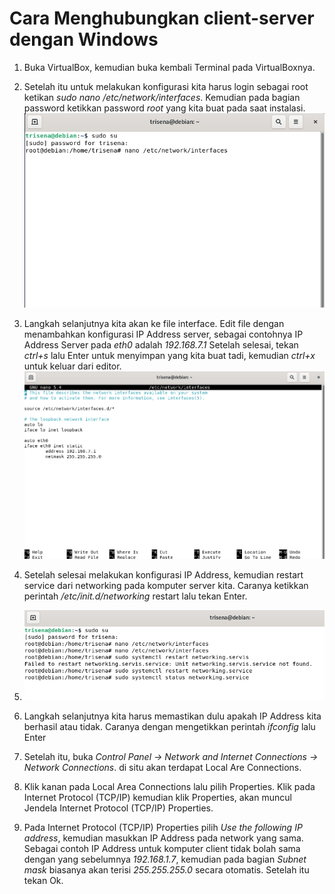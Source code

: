 # Cara Menghubungkan client-server dengan Windows 

1. Buka VirtualBox, kemudian buka kembali Terminal pada VirtualBoxnya.
   
2. Setelah itu untuk melakukan konfigurasi kita harus login sebagai root ketikan *sudo nano /etc/network/interfaces*. Kemudian pada bagian password ketikkan password *root* yang kita buat pada saat instalasi.
   ![Step 2](/Tugas2/gambar/Screenshot%20(5).png)
   
3. Langkah selanjutnya kita akan ke file interface. Edit file dengan menambahkan konfigurasi IP Address server, sebagai contohnya IP Address Server pada *eth0* adalah *192.168.7.1*
Setelah selesai, tekan *ctrl+s* lalu Enter untuk menyimpan yang kita buat tadi, kemudian *ctrl+x* untuk keluar dari editor.
![Step 3](/Tugas2/gambar/Screenshot%20(6).png)

4. Setelah selesai melakukan konfigurasi IP Address, kemudian restart service dari networking pada komputer server kita. Caranya ketikkan perintah */etc/init.d/networking* restart lalu tekan Enter.
5. ![Step 4](/Tugas2/gambar/Screenshot%20(9).png)
   
6.  Langkah selanjutnya kita harus memastikan dulu apakah IP Address kita berhasil atau tidak. Caranya dengan mengetikkan perintah *ifconfig* lalu Enter

7.  Setelah itu, buka *Control Panel -> Network and Internet Connections -> Network Connections*. di situ akan terdapat Local Are Connections.
   
8.  Klik kanan pada Local Area Connections lalu pilih Properties. Klik pada Internet Protocol (TCP/IP) kemudian klik Properties, akan muncul Jendela Internet Protocol (TCP/IP) Properties.
   
9.  Pada Internet Protocol (TCP/IP) Properties pilih *Use the following IP address*, kemudian masukkan IP Address pada network yang sama. Sebagai contoh IP Address untuk komputer client tidak bolah sama dengan yang sebelumnya *192.168.1.7*, kemudian pada bagian *Subnet mask* biasanya akan terisi *255.255.255.0* secara otomatis. Setelah itu tekan Ok.